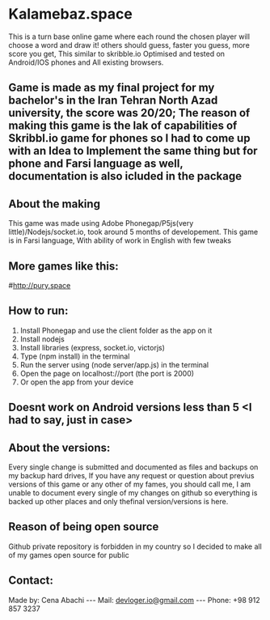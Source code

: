 # Kalamebaz.space
This is a turn base online game where each round the chosen player will choose a word and draw it! others should guess, faster you guess, more score you get, This similar to skribble.io
Optimised and tested on Android/IOS phones and All existing browsers.

## Game is made as my final project for my bachelor's in the Iran Tehran North Azad university, the score was 20/20; The reason of making this game is the lak of capabilities of Skribbl.io game for phones so I had to come up with an Idea to Implement the same thing but for phone and Farsi language as well, documentation is also icluded in the package

## About the making
This game was made using Adobe Phonegap/P5js(very little)/Nodejs/socket.io, took around 5 months of developement.
This game is in Farsi language, With ability of work in English with few tweaks

## More games like this:
#http://pury.space

## How to run:
1) Install Phonegap and use the client folder as the app on it
2) Install nodejs
3) Install libraries (express, socket.io, victorjs)
4) Type (npm install) in the terminal
5) Run the server using (node server/app.js) in the terminal
6) Open the page on localhost://port (the port is 2000)
7) Or open the app from your device
## Doesnt work on Android versions less than 5 <I had to say, just in case>

## About the versions:
Every single change is submitted and documented as files and backups on my backup hard drives, If you have any request or question about previus versions of this game or any other of my fames, you should call me, I am unable to document every single of my changes on github so everything is backed up other places and only thefinal version/versions is here.

## Reason of being open source
Github private repository is forbidden in my country so I decided to make all of my games open source for public

## Contact:
Made by: Cena Abachi --- 
Mail: devloger.io@gmail.com --- 
Phone: +98 912 857 3237
